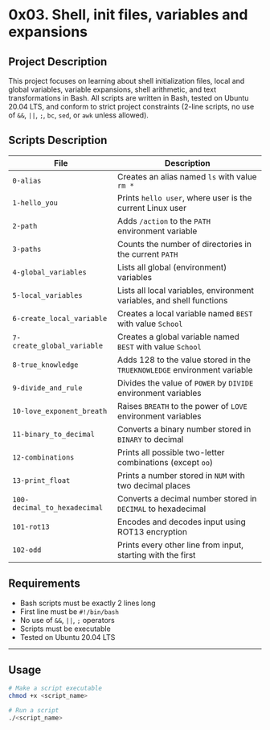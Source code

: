# 0x03. Shell, init files, variables and expansions

## Project Description
This project focuses on learning about shell initialization files, local and global variables, variable expansions, shell arithmetic, and text transformations in Bash. All scripts are written in Bash, tested on Ubuntu 20.04 LTS, and conform to strict project constraints (2-line scripts, no use of `&&`, `||`, `;`, `bc`, `sed`, or `awk` unless allowed).

## Scripts Description

| File | Description |
|------|-------------|
| `0-alias` | Creates an alias named `ls` with value `rm *` |
| `1-hello_you` | Prints `hello user`, where user is the current Linux user |
| `2-path` | Adds `/action` to the `PATH` environment variable |
| `3-paths` | Counts the number of directories in the current `PATH` |
| `4-global_variables` | Lists all global (environment) variables |
| `5-local_variables` | Lists all local variables, environment variables, and shell functions |
| `6-create_local_variable` | Creates a local variable named `BEST` with value `School` |
| `7-create_global_variable` | Creates a global variable named `BEST` with value `School` |
| `8-true_knowledge` | Adds 128 to the value stored in the `TRUEKNOWLEDGE` environment variable |
| `9-divide_and_rule` | Divides the value of `POWER` by `DIVIDE` environment variables |
| `10-love_exponent_breath` | Raises `BREATH` to the power of `LOVE` environment variables |
| `11-binary_to_decimal` | Converts a binary number stored in `BINARY` to decimal |
| `12-combinations` | Prints all possible two-letter combinations (except `oo`) |
| `13-print_float` | Prints a number stored in `NUM` with two decimal places |
| `100-decimal_to_hexadecimal` | Converts a decimal number stored in `DECIMAL` to hexadecimal |
| `101-rot13` | Encodes and decodes input using ROT13 encryption |
| `102-odd` | Prints every other line from input, starting with the first |

## Requirements
- Bash scripts must be exactly 2 lines long
- First line must be `#!/bin/bash`
- No use of `&&`, `||`, `;` operators
- Scripts must be executable
- Tested on Ubuntu 20.04 LTS

---

## Usage
```bash
# Make a script executable
chmod +x <script_name>

# Run a script
./<script_name>
